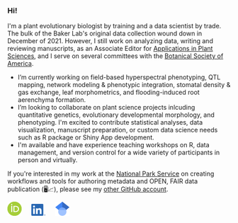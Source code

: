 ### Hi!
I'm a plant evolutionary biologist by training and a data scientist by trade. The bulk of the Baker Lab's original data collection wound down in December of 2021. However, I still work on analyzing data, writing and reviewing manuscripts, as an Associate Editor for [Applications in Plant Sciences](https://bsapubs.onlinelibrary.wiley.com/journal/21680450), and I serve on several committees with the [Botanical Society of America](https://botany.org/). 
-  I’m currently working on field-based hyperspectral phenotyping, QTL mapping, network modeling &  phenotypic integration, stomatal density & gas exchange, leaf morphometrics, and flooding-induced root aerenchyma formation.
-  I’m looking to collaborate on plant science projects inlcuding quantitative genetics, evolutionary developmental morphology, and phenotyping. I'm excited to contribute statistical analyses, data visualization, manuscript preparation, or custom data science needs such as R package or Shiny App development.
-  I'm available and have experience teaching workshops on R, data management, and version control for a wide variety of participants in person  and virtually.

If you're interested in my work at the [National Park Service](https://github.com/nationalparkservice) on creating workflows and tools for authoring metadata and OPEN, FAIR data publication (🖥📈), please see my [other GitHub account](https://github.com/RobLBaker).

[<img src="ORCIDiD_icon32x32.png" width = 32x>](https://orcid.org/0000-0001-7591-5035) &emsp; [<img src="LI-In-Bug.png" width = 32x>](https://www.linkedin.com/in/robertlbaker) &emsp; [<img src="32px-Google_Scholar_logo.svg.png" width = 32x>](https://scholar.google.com/citations?user=8jyV2CEAAAAJ&l=en)

